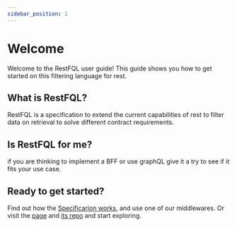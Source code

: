 ```yaml
---
sidebar_position: 1
---
```

# Welcome

Welcome to the RestFQL user guide! This guide shows you how to get started on this filtering language for rest.

## What is RestFQL?

RestFQL is a specification to extend the current capabilities of rest to filter data on retrieval to solve different contract requirements.

## Is RestFQL for me?

if you are thinking to implement a BFF or use graphQL give it a try to see if it fits your use case.

## Ready to get started?

Find out how the [Specificarion works](/docs/quick-start), and use one of our middlewares. Or visit the [page](https://www.restfql.com/) and [its repo](https://github.com/restfql) and start exploring.